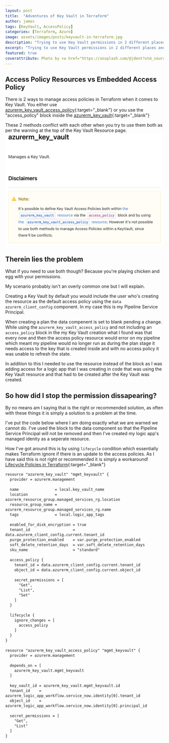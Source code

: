 ```yaml
---
layout: post
title:  "Adventures of Key Vault in Terraform"
author: james
tags: [KeyVault, AccessPolicy]
categories: [Terraform, Azure]
image: assets/images/posts/keyvault-in-terraform.jpg
description: "Trying to use Key Vault permissions in 2 different places and it keeps breaking? I have an article for you!"
excerpt: "Trying to use Key Vault permissions in 2 different places and it keeps breaking? I have an article for you!"
featured: true
coverattribute: Photo by <a href="https://unsplash.com/@jdent?utm_source=unsplash&utm_medium=referral&utm_content=creditCopyText">Jason Dent</a> on <a href="https://unsplash.com/s/photos/vault?utm_source=unsplash&utm_medium=referral&utm_content=creditCopyText">Unsplash</a>
---
```

## Access Policy Resources vs Embedded Access Policy

There is 2 ways to manage access policies in Terraform when it comes to Key Vault. You either use [azurerm_key_vault_access_policy](https://registry.terraform.io/providers/hashicorp/azurerm/latest/docs/resources/key_vault_access_policy){:target="_blank"} or you use the "access_policy" block inside the [azurerm_key_vault](https://registry.terraform.io/providers/hashicorp/azurerm/latest/docs/resources/key_vault){:target="_blank"}

These 2 methods conflict with each other when you try to use them both as per the warning at the top of the Key Vault Resource page.
![Screenshot of Key Vault warning of Access Policies](/assets/images/posts/assets/keyvault-in-terraform-keyvaultwarning.png)

## Therein lies the problem

What if you need to use both though? Because you're playing chicken and egg with your permissions.

My scenario probably isn't an overly common one but I will explain.

Creating a Key Vault by default you would include the user who's creating the resource as the default access policy using the `data azurerm_client_config` component. In my case this is my Pipeline Service Principal.

When creating a plan the data compenent is set to blank pending a change. While using the `azurerm_key_vault_access_policy` and not including an `access_policy` block in the my Key Vault creation what I found was that every now and then the access policy resource would error on my pipeline which meant my pipeline would no longer run as during the plan stage it needs access to the key that is created inside and with no access policy it was unable to refresh the state.

In addition to this I needed to use the resource instead of the block as I was adding access for a logic app that I was creating in code that was using the Key Vault resource and that had to be created after the Key Vault was created.

## So how did I stop the permission dissapearing?

By no means am I saying that is the right or recommended solution, as often with these things it is simply a solution to a problem at the time.

I've put the code below where I am doing exactly what we are warned we cannot do. I've used the block to the data component so that the Pipeline Service Principal will not be removed and then I've created my logic app's managed idenity as a seperate resource.

How I've got around this is by using `lifecycle` condition which essentially makes Terraform ignore if there is an update to the access policies. As I have said this is not right or recommended it is simply a workaround! [Lifecycle Policies in Terraform](https://www.terraform.io/language/meta-arguments/lifecycle){:target="_blank"}

```hcl
resource "azurerm_key_vault" "mgmt_keyvault" {
  provider = azurerm.management

  name                = local.key_vault_name
  location            = azurerm_resource_group.managed_services_rg.location
  resource_group_name = azurerm_resource_group.managed_services_rg.name
  tags                = local.logic_app_tags

  enabled_for_disk_encryption = true
  tenant_id                   = data.azurerm_client_config.current.tenant_id
  purge_protection_enabled    = var.purge_protection_enabled
  soft_delete_retention_days  = var.soft_delete_retention_days
  sku_name                    = "standard"

  access_policy {
    tenant_id = data.azurerm_client_config.current.tenant_id
    object_id = data.azurerm_client_config.current.object_id

    secret_permissions = [
      "Get",
      "List",
      "Set"
    ]
  }

  lifecycle {
    ignore_changes = [
      access_policy
    ]
  }
}

resource "azurerm_key_vault_access_policy" "mgmt_keyvault" {
  provider = azurerm.management

  depends_on = [
    azurerm_key_vault.mgmt_keyvault
  ]

  key_vault_id = azurerm_key_vault.mgmt_keyvault.id
  tenant_id    = azurerm_logic_app_workflow.service_now.identity[0].tenant_id
  object_id    = azurerm_logic_app_workflow.service_now.identity[0].principal_id

  secret_permissions = [
    "Get",
    "List"
  ]
}
```
